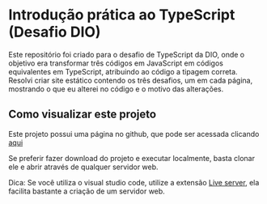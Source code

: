 # Introdução prática ao TypeScript (Desafio DIO)

Este repositório foi criado para o desafio de TypeScript da DIO, onde o objetivo era transformar três códigos em JavaScript em códigos equivalentes em TypeScript, atribuindo ao código a tipagem correta. Resolvi criar site estático contendo os três desafios, um em cada página, mostrando o que eu alterei no código e o motivo das alterações.

## Como visualizar este projeto

Este projeto possui uma página no github, que pode ser acessada clicando [aqui](https://daniel-baquini.github.io/introducao-pratica-ao-typescript-desafio-DIO/)

Se preferir fazer download do projeto e executar localmente, basta clonar ele e abrir através de qualquer servidor web.

Dica: Se você utiliza o visual studio code, utilize a extensão [Live server](https://marketplace.visualstudio.com/items?itemName=ritwickdey.LiveServer), ela facilita bastante a criação de um servidor web.